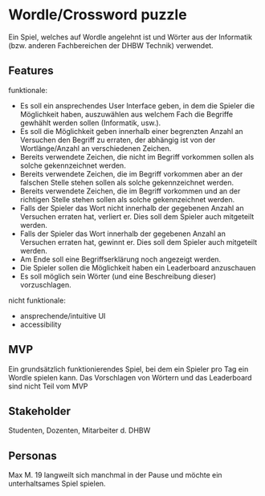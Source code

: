 # Wordle/Crossword puzzle

Ein Spiel, welches auf Wordle angelehnt ist und Wörter aus der Informatik (bzw. anderen Fachbereichen der DHBW Technik) verwendet.

## Features
funktionale:
- Es soll ein ansprechendes User Interface geben, in dem die Spieler die Möglichkeit haben, auszuwählen aus welchem Fach die Begriffe gewhählt werden sollen (Informatik, usw.).
- Es soll die Möglichkeit geben innerhalb einer begrenzten Anzahl an Versuchen den Begriff zu erraten, der abhängig ist von der Wortlänge/Anzahl an verschiedenen Zeichen.
- Bereits verwendete Zeichen, die nicht im Begriff vorkommen sollen als solche gekennzeichnet werden.
- Bereits verwendete Zeichen, die im Begriff vorkommen aber an der falschen Stelle stehen sollen als solche gekennzeichnet werden.
- Bereits verwendete Zeichen, die im Begriff vorkommen und an der richtigen Stelle stehen sollen als solche gekennzeichnet werden.
- Falls der Spieler das Wort nicht innerhalb der gegebenen Anzahl an Versuchen erraten hat, verliert er. Dies soll dem Spieler auch mitgeteilt werden.
- Falls der Spieler das Wort innerhalb der gegebenen Anzahl an Versuchen erraten hat, gewinnt er. Dies soll dem Spieler auch mitgeteilt werden.
- Am Ende soll eine Begriffserklärung noch angezeigt werden.
- Die Spieler sollen die Möglichkeit haben ein Leaderboard anzuschauen
- Es soll möglich sein Wörter (und eine Beschreibung dieser) vorzuschlagen.

nicht funktionale:
- ansprechende/intuitive UI
- accessibility

## MVP
Ein grundsätzlich funktionierendes Spiel, bei dem ein Spieler pro Tag ein Wordle spielen kann. Das Vorschlagen von Wörtern und das Leaderboard sind nicht Teil vom MVP

## Stakeholder
Studenten, Dozenten, Mitarbeiter d. DHBW

## Personas
Max M. 19 langweilt sich manchmal in der Pause und möchte ein unterhaltsames Spiel spielen.
